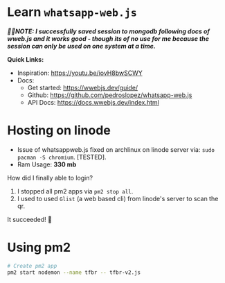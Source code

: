 # Learn `whatsapp-web.js`

**_🚀✅NOTE: I successfully saved session to mongodb following docs of wweb.js and it works good - though its of no use for me because the session can only be used on one system at a time._**

**Quick Links:**

- Inspiration: https://youtu.be/iovH8bwSCWY
- Docs:
  - Get started: https://wwebjs.dev/guide/
  - Github: https://github.com/pedroslopez/whatsapp-web.js
  - API Docs: https://docs.wwebjs.dev/index.html

# Hosting on linode

- Issue of whatsappweb.js fixed on archlinux on linode server via: `sudo pacman -S chromium`. [TESTED].
- Ram Usage: **330 mb**

How did I finally able to login?

1. I stopped all pm2 apps via `pm2 stop all`.
2. I used to used `Glist` (a web based cli) from linode's server to scan the qr.

It succeeded! 🚀

# Using pm2

```sh
# Create pm2 app
pm2 start nodemon --name tfbr -- tfbr-v2.js
```
